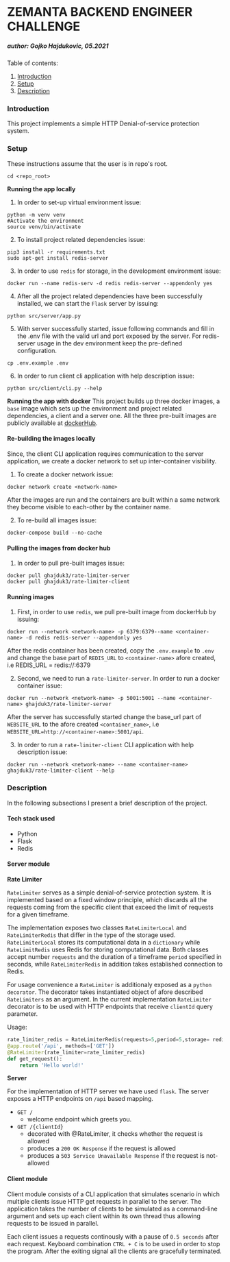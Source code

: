 # ZEMANTA BACKEND ENGINEER CHALLENGE
##### author: Gojko Hajdukovic, 05.2021

Table of contents:
1. [Introduction](#introduction)
2. [Setup](#setup)
3. [Description](#setup)

<a name="introduction"></a>
### Introduction
This project implements a simple HTTP Denial-of-service protection system.


<a name="setup"></a>
### Setup
These instructions assume that the user is in repo's root.
```shell script
cd <repo_root>
```

**Running the app locally**
1. In order to set-up virtual environment issue:
```shell script
python -m venv venv
#Activate the environment
source venv/bin/activate
```
2. To install project related dependencies issue:
```shell script
pip3 install -r requirements.txt
sudo apt-get install redis-server
```
3. In order to use `redis` for storage, in the development environment issue:
```shell script
docker run --name redis-serv -d redis redis-server --appendonly yes
```
4. After all the project related dependencies have been successfully installed, we can start the `Flask` server by issuing:
```shell script
python src/server/app.py
```
5. With server successfully started, issue following commands and fill in the .env file with the valid url and port exposed by the server. For redis-server usage in the dev environment keep the pre-defined configuration.
```shell script
cp .env.example .env
```
6. In order to run client cli application with help description issue:
```shell script
python src/client/cli.py --help
```

**Running the app with docker**
This project builds up three docker images, a `base` image which sets up the environment and project related dependencies, a client and a server one.
All the three pre-built images are publicly available at [dockerHub](https://hub.docker.com/u/ghajduk3).

#### Re-building the images locally 

Since, the client CLI application requires communication to the server application,
we create a docker network to set up inter-container visibility.
1. To create a docker network issue:
```shell script
docker network create <network-name>
```
After the images are run and the containers are built within a same network they become visible to each-other by the container name.

2. To re-build all images issue:
```shell script
docker-compose build --no-cache
```

#### Pulling the images from docker hub
1. In order to pull pre-built images issue:
```shell script
docker pull ghajduk3/rate-limiter-server
docker pull ghajduk3/rate-limiter-client
```

#### Running images
1. First, in order to use `redis`, we pull pre-built image from dockerHub by issuing:
```shell script
docker run --network <network-name> -p 6379:6379--name <container-name> -d redis redis-server --appendonly yes
```   
After the redis container has been created, copy the `.env.example` to `.env` and change the base part of `REDIS_URL` to `<container-name>` afore created, i.e REDIS_URL = redis://<container-name>:6379 

2. Second, we need to run a `rate-limiter-server`. In order to run a docker container issue:
```shell script
docker run --network <network-name> -p 5001:5001 --name <container-name> ghajduk3/rate-limiter-server
```
After the server has successfully started change the base_url part of `WEBSITE_URL` to the afore created `<container_name>`, i.e `WEBSITE_URL=http://<container-name>:5001/api`.

3. In order to run a `rate-limiter-client` CLI application with help description issue:
```shell script
docker run --network <network-name> --name <container-name> ghajduk3/rate-limiter-client --help
```
<a name="description"></a>
### Description
In the following subsections I present a brief description of the project.

#### Tech stack used
* Python
* Flask
* Redis

#### Server module

**Rate Limiter**

`RateLimiter` serves as a simple denial-of-service protection system.
It is implemented based on a fixed window principle, which discards all the requests coming from the specific client that exceed the limit of requests for a given timeframe.

The implementation  exposes two classes  `RateLimiterLocal` and `RateLimiterRedis`  that differ in the type of the storage used.
`RateLimiterLocal` stores its computational data in a `dictionary` while `RateLimitRedis` uses Redis for storing computational data. 
Both classes accept number `requests` and the duration of a timeframe `period` specified in seconds, while `RateLimiterRedis` in addition takes established connection to Redis.

For usage convenience a `RateLimiter` is additionaly exposed as a `python decorator`. The decorator takes instantiated object of afore described `RateLimiters` as an argument. 
In the current implementation `RateLimiter` decorator is to be used with HTTP endpoints that receive `clientId` query parameter.

Usage:
```python
rate_limiter_redis = RateLimiterRedis(requests=5,period=5,storage= redis_connection)
@app.route('/api', methods=['GET'])
@RateLimiter(rate_limiter=rate_limiter_redis)
def get_request():
    return 'Hello world!'

```


**Server** 

For the implementation of HTTP server we have used `flask`. The server exposes a HTTP endpoints on `/api` based mapping.
* `GET /` 
  * welcome endpoint which greets you.
* `GET /{clientId}` 
    * decorated with @RateLimiter, it checks whether the request is allowed
    * produces a `200 OK Response` if the request is allowed
    * produces a `503 Service Unavailable Response` if the request is not-allowed


#### Client module

Client module consists of a CLI application that simulates scenario in which multiple clients issue HTTP get requests in parallel to the server.
The application takes the number of clients to be simulated as a command-line argument and sets up each client within its own thread thus allowing requests to be issued in parallel.

Each client issues a requests continously with a pause of `0.5 seconds` after each request. 
Keyboard combination `CTRL + C` is to be used in order to stop the program. After the exiting signal all the clients are gracefully terminated.

